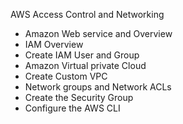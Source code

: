AWS Access Control and Networking 

- Amazon Web service and Overview
- IAM Overview
- Create IAM User and Group
- Amazon Virtual private Cloud
- Create Custom VPC
- Network groups and Network ACLs
- Create the Security Group
- Configure the AWS CLI
